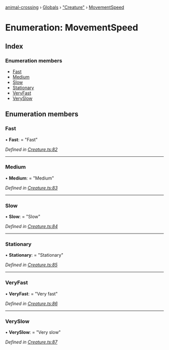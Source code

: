 [animal-crossing](../README.md) › [Globals](../globals.md) › ["Creature"](../modules/_creature_.md) › [MovementSpeed](_creature_.movementspeed.md)

# Enumeration: MovementSpeed

## Index

### Enumeration members

* [Fast](_creature_.movementspeed.md#fast)
* [Medium](_creature_.movementspeed.md#medium)
* [Slow](_creature_.movementspeed.md#slow)
* [Stationary](_creature_.movementspeed.md#stationary)
* [VeryFast](_creature_.movementspeed.md#veryfast)
* [VerySlow](_creature_.movementspeed.md#veryslow)

## Enumeration members

###  Fast

• **Fast**: = "Fast"

*Defined in [Creature.ts:82](https://github.com/Norviah/animal-crossing/blob/37a256e/module/types/Creature.ts#L82)*

___

###  Medium

• **Medium**: = "Medium"

*Defined in [Creature.ts:83](https://github.com/Norviah/animal-crossing/blob/37a256e/module/types/Creature.ts#L83)*

___

###  Slow

• **Slow**: = "Slow"

*Defined in [Creature.ts:84](https://github.com/Norviah/animal-crossing/blob/37a256e/module/types/Creature.ts#L84)*

___

###  Stationary

• **Stationary**: = "Stationary"

*Defined in [Creature.ts:85](https://github.com/Norviah/animal-crossing/blob/37a256e/module/types/Creature.ts#L85)*

___

###  VeryFast

• **VeryFast**: = "Very fast"

*Defined in [Creature.ts:86](https://github.com/Norviah/animal-crossing/blob/37a256e/module/types/Creature.ts#L86)*

___

###  VerySlow

• **VerySlow**: = "Very slow"

*Defined in [Creature.ts:87](https://github.com/Norviah/animal-crossing/blob/37a256e/module/types/Creature.ts#L87)*

